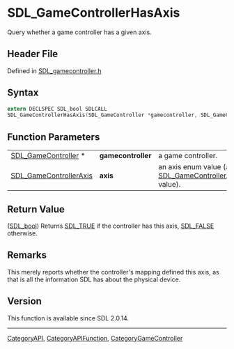 # SDL_GameControllerHasAxis

Query whether a game controller has a given axis.

## Header File

Defined in [SDL_gamecontroller.h](https://github.com/libsdl-org/SDL/blob/SDL2/include/SDL_gamecontroller.h)

## Syntax

```c
extern DECLSPEC SDL_bool SDLCALL
SDL_GameControllerHasAxis(SDL_GameController *gamecontroller, SDL_GameControllerAxis axis);
```

## Function Parameters

|                                                  |                    |                                                                                 |
| ------------------------------------------------ | ------------------ | ------------------------------------------------------------------------------- |
| [SDL_GameController](SDL_GameController) *       | **gamecontroller** | a game controller.                                                              |
| [SDL_GameControllerAxis](SDL_GameControllerAxis) | **axis**           | an axis enum value (an [SDL_GameControllerAxis](SDL_GameControllerAxis) value). |

## Return Value

([SDL_bool](SDL_bool)) Returns [SDL_TRUE](SDL_TRUE) if the controller has
this axis, [SDL_FALSE](SDL_FALSE) otherwise.

## Remarks

This merely reports whether the controller's mapping defined this axis, as
that is all the information SDL has about the physical device.

## Version

This function is available since SDL 2.0.14.





----
[CategoryAPI](CategoryAPI), [CategoryAPIFunction](CategoryAPIFunction), [CategoryGameController](CategoryGameController)

